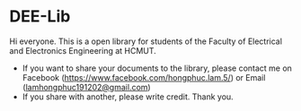 # DEE-Lib
Hi everyone. This is a open library for students of the Faculty of Electrical and Electronics Engineering at HCMUT. 
* If you want to share your documents to the library, please contact me on Facebook (https://www.facebook.com/hongphuc.lam.5/) or Email (lamhongphuc191202@gmail.com)
* If you share with another, please write credit. Thank you.
